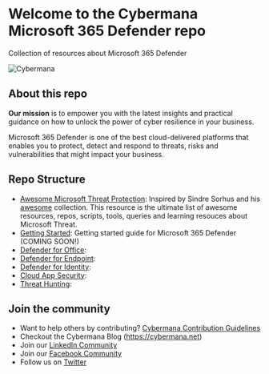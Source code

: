 # Welcome to the Cybermana Microsoft 365 Defender repo

Collection of resources about Microsoft 365 Defender

![Cybermana](https://cybermana.net/wp-content/uploads/2020/09/logo_transparent_background-768x309.png)

## About this repo

**Our mission** is to empower you with the latest insights and practical guidance on how to unlock the power of cyber resilience in your business.

Microsoft 365 Defender is one of the best cloud-delivered platforms that enables you to protect, detect and respond to threats, risks and vulnerabilities that might impact your business.

## Repo Structure

- [Awesome Microsoft Threat Protection](https://github.com/cybermana/microsoft-365-defender/blob/main/awesome-microsoft-365-defender.md): Inspired by Sindre Sorhus and his [awesome](https://github.com/sindresorhus/awesome) collection. This resource is the ultimate list of awesome resources, repos, scripts, tools, queries and learning resouces about Microsoft Threat.
- [Getting Started](https://url): Getting started guide for Microsoft 365 Defender (COMING SOON!)
- [Defender for Office](https://url):
- [Defender for Endpoint](https://url):
- [Defender for Identity](https://url):
- [Cloud App Security](https://url):
- [Threat Hunting](https://url):

## Join the community

- Want to help others by contributing? [Cybermana Contribution Guidelines](https://github.com/cybermana/cybermana/blob/master/contributing.md)
- Checkout the Cybermana Blog (<https://cybermana.net>)
- Join our [LinkedIn Community](https://www.linkedin.com/company/cybermana)
- Join our [Facebook Community](https://www.facebook.com/cybermanaUK/ )
- Follow us on [Twitter](https://twitter.com/CybermanaUK )
